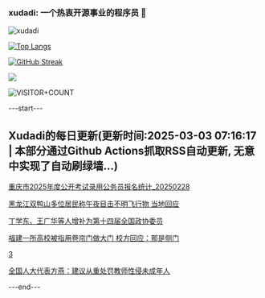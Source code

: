 ### xudadi: 一个热衷开源事业的程序员 👋

![xudadi](https://github-readme-stats-git-masterorgs-github-readme-stats-team.vercel.app/api?username=xudadi)

[![Top Langs](https://github-readme-stats.vercel.app/api/top-langs/?username=xudadi)](https://github.com/anuraghazra/github-readme-stats)

[![GitHub Streak](https://streak-stats.demolab.com?user=xudadi&locale=zh_Hans)](https://git.io/streak-stats)

![](https://raw.githubusercontent.com/xudadi/xudadi/main/assets/github-contribution-grid-snake.svg)

![VISITOR+COUNT](https://komarev.com/ghpvc/?username=xudadi&label=VISITOR+COUNT)


---start---

## Xudadi的每日更新(更新时间:2025-03-03 07:16:17 | 本部分通过Github Actions抓取RSS自动更新, 无意中实现了自动刷绿墙...)

[重庆市2025年度公开考试录用公务员报名统计_20250228](https://www.gongkaoleida.com/article/2305471)

[黑龙江双鸭山多位居民称午夜目击不明飞行物 当地回应](https://m.163.com/news/article/JPM17ECL055040N3.html)

[丁学东、王广华等人增补为第十四届全国政协委员](https://m.163.com/news/article/JPM2KJRR051482MP.html)

[福建一所高校被指用卷帘门做大门 校方回应：那是侧门](https://m.163.com/news/article/JPLQ2NAR05561G0D.html)

[3](https://m.163.com/touch/news/sub/domestic)

[全国人大代表方燕：建议从重处罚教师性侵未成年人](https://m.163.com/news/article/JPLVNRLR0001899O.html)

---end---
